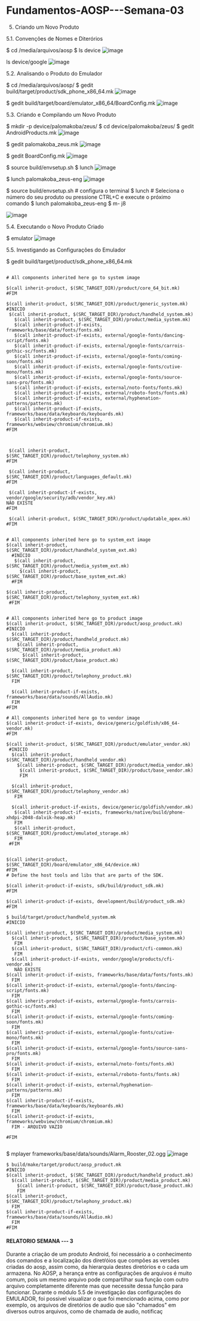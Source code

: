 # Fundamentos-AOSP---Semana-03


5. Criando um Novo Produto


5.1. Convenções de Nomes e Diterórios

$ cd /media/arquivos/aosp
$ ls device
![image](https://user-images.githubusercontent.com/75500077/225477749-ae5ab2d5-c7ef-49fc-be1c-252cf762fb85.png)


ls device/google
![image](https://user-images.githubusercontent.com/75500077/225477940-0b60f8cd-728f-4611-b5a6-2f0644f0915a.png)


5.2. Analisando o Produto do Emulador

$ cd /media/arquivos/aosp/
$ gedit build/target/product/sdk_phone_x86_64.mk
![image](https://user-images.githubusercontent.com/75500077/225478438-4bfb0746-e91f-46ff-8860-1c9c5b267340.png)

$ gedit build/target/board/emulator_x86_64/BoardConfig.mk
![image](https://user-images.githubusercontent.com/75500077/225478607-915e5969-961c-4a37-a9d0-d8d1732dd64e.png)


5.3. Criando e Compilando um Novo Produto

$ mkdir -p device/palomakoba/zeus/
$ cd device/palomakoba/zeus/
$ gedit AndroidProducts.mk
![image](https://user-images.githubusercontent.com/75500077/225479303-a6621d06-b7af-4a1d-a659-c5da6fad4521.png)


$ gedit palomakoba_zeus.mk 
![image](https://user-images.githubusercontent.com/75500077/225479606-5ea3b97a-64f5-4597-bd1b-2c0e2696d05c.png)

$ gedit BoardConfig.mk
![image](https://user-images.githubusercontent.com/75500077/225479728-2992265c-350f-4c27-824b-6180b08049ea.png)

$ source build/envsetup.sh
$ lunch 
![image](https://user-images.githubusercontent.com/75500077/225479992-e76689d3-19cd-4032-995e-8946c5fc078b.png)

$ lunch palomakoba_zeus-eng
![image](https://user-images.githubusercontent.com/75500077/225480151-595c7573-2baf-40ab-b9bd-99a1eff5cef6.png)

$ source build/envsetup.sh  # configura o terminal
$ lunch # Seleciona o número do seu produto ou pressione CTRL+C e execute o próximo comando
$ lunch palomakoba_zeus-eng
$ m- j8

![image](https://user-images.githubusercontent.com/75500077/225772523-39a96bbb-4abb-412c-b377-cdc221f4918c.png)
 
 
 5.4. Executando o Novo Produto Criado
 
$ emulator
![image](https://user-images.githubusercontent.com/75500077/225774476-c841706d-a452-407f-a4f4-fc8d7cf55455.png)


5.5. Investigando as Configurações do Emulador

$ gedit build/target/product/sdk_phone_x86_64.mk


```

# All components inherited here go to system image

$(call inherit-product, $(SRC_TARGET_DIR)/product/core_64_bit.mk)
#FIM

$(call inherit-product, $(SRC_TARGET_DIR)/product/generic_system.mk)
#INICIO
 $(call inherit-product, $(SRC_TARGET_DIR)/product/handheld_system.mk)
   $(call inherit-product, $(SRC_TARGET_DIR)/product/media_system.mk)
   $(call inherit-product-if-exists, frameworks/base/data/fonts/fonts.mk)
   $(call inherit-product-if-exists, external/google-fonts/dancing-script/fonts.mk)
   $(call inherit-product-if-exists, external/google-fonts/carrois-gothic-sc/fonts.mk)
   $(call inherit-product-if-exists, external/google-fonts/coming-soon/fonts.mk)
   $(call inherit-product-if-exists, external/google-fonts/cutive-mono/fonts.mk)
   $(call inherit-product-if-exists, external/google-fonts/source-sans-pro/fonts.mk)
   $(call inherit-product-if-exists, external/noto-fonts/fonts.mk) 
   $(call inherit-product-if-exists, external/roboto-fonts/fonts.mk)
   $(call inherit-product-if-exists, external/hyphenation-patterns/patterns.mk)
   $(call inherit-product-if-exists, frameworks/base/data/keyboards/keyboards.mk)
   $(call inherit-product-if-exists, frameworks/webview/chromium/chromium.mk)
#FIM
 
 
 
 $(call inherit-product, $(SRC_TARGET_DIR)/product/telephony_system.mk)
#FIM
 
 $(call inherit-product, $(SRC_TARGET_DIR)/product/languages_default.mk)
#FIM
 
 $(call inherit-product-if-exists, vendor/google/security/adb/vendor_key.mk)
NÂO EXISTE
#FIM

 $(call inherit-product, $(SRC_TARGET_DIR)/product/updatable_apex.mk)
#FIM


# All components inherited here go to system_ext image
$(call inherit-product, $(SRC_TARGET_DIR)/product/handheld_system_ext.mk)
  #INICIO
   $(call inherit-product, $(SRC_TARGET_DIR)/product/media_system_ext.mk)
     $(call inherit-product, $(SRC_TARGET_DIR)/product/base_system_ext.mk)
  #FIM
  
$(call inherit-product, $(SRC_TARGET_DIR)/product/telephony_system_ext.mk)
 #FIM
 
 
# All components inherited here go to product image
$(call inherit-product, $(SRC_TARGET_DIR)/product/aosp_product.mk)
#INICIO
  $(call inherit-product, $(SRC_TARGET_DIR)/product/handheld_product.mk)
    $(call inherit-product, $(SRC_TARGET_DIR)/product/media_product.mk)
      $(call inherit-product, $(SRC_TARGET_DIR)/product/base_product.mk)
      
  $(call inherit-product, $(SRC_TARGET_DIR)/product/telephony_product.mk) 
  FIM
  
  $(call inherit-product-if-exists, frameworks/base/data/sounds/AllAudio.mk)
  FIM
#FIM

# All components inherited here go to vendor image
$(call inherit-product-if-exists, device/generic/goldfish/x86_64-vendor.mk)
#FIM

$(call inherit-product, $(SRC_TARGET_DIR)/product/emulator_vendor.mk)
 #INICIO
  $(call inherit-product, $(SRC_TARGET_DIR)/product/handheld_vendor.mk)
    $(call inherit-product, $(SRC_TARGET_DIR)/product/media_vendor.mk)
     $(call inherit-product, $(SRC_TARGET_DIR)/product/base_vendor.mk)
     FIM
     
  $(call inherit-product, $(SRC_TARGET_DIR)/product/telephony_vendor.mk)
   FIM
   
  $(call inherit-product-if-exists, device/generic/goldfish/vendor.mk)
   $(call inherit-product-if-exists, frameworks/native/build/phone-xhdpi-2048-dalvik-heap.mk)
   FIM
   $(call inherit-product, $(SRC_TARGET_DIR)/product/emulated_storage.mk)
   FIM
 #FIM
 
 
$(call inherit-product, $(SRC_TARGET_DIR)/board/emulator_x86_64/device.mk)
#FIM
# Define the host tools and libs that are parts of the SDK.

$(call inherit-product-if-exists, sdk/build/product_sdk.mk)
#FIM

$(call inherit-product-if-exists, development/build/product_sdk.mk)
#FIM

```

```
$ build/target/product/handheld_system.mk 
#INICIO

$(call inherit-product, $(SRC_TARGET_DIR)/product/media_system.mk)
  $(call inherit-product, $(SRC_TARGET_DIR)/product/base_system.mk)
   FIM
  $(call inherit-product, $(SRC_TARGET_DIR)/product/cfi-common.mk)
   FIM
  $(call inherit-product-if-exists, vendor/google/products/cfi-vendor.mk)
   NÃO EXISTE
$(call inherit-product-if-exists, frameworks/base/data/fonts/fonts.mk)
  FIM
$(call inherit-product-if-exists, external/google-fonts/dancing-script/fonts.mk)
  FIM
$(call inherit-product-if-exists, external/google-fonts/carrois-gothic-sc/fonts.mk)
  FIM
$(call inherit-product-if-exists, external/google-fonts/coming-soon/fonts.mk)
  FIM
$(call inherit-product-if-exists, external/google-fonts/cutive-mono/fonts.mk)
  FIM
$(call inherit-product-if-exists, external/google-fonts/source-sans-pro/fonts.mk)
  FIM
$(call inherit-product-if-exists, external/noto-fonts/fonts.mk)
  FIM
$(call inherit-product-if-exists, external/roboto-fonts/fonts.mk)
  FIM
$(call inherit-product-if-exists, external/hyphenation-patterns/patterns.mk)
  FIM
$(call inherit-product-if-exists, frameworks/base/data/keyboards/keyboards.mk)
  FIM
$(call inherit-product-if-exists, frameworks/webview/chromium/chromium.mk)
  FIM - ARQUIVO VAZIO
  
#FIM


```

$ mplayer frameworks/base/data/sounds/Alarm_Rooster_02.ogg
![image](https://user-images.githubusercontent.com/75500077/225784114-d67c57de-2e3c-4e86-aaf1-d36c4a2750fb.png)

```
$ build/make/target/product/aosp_product.mk 
#INICIO
$(call inherit-product, $(SRC_TARGET_DIR)/product/handheld_product.mk)
  $(call inherit-product, $(SRC_TARGET_DIR)/product/media_product.mk)
    $(call inherit-product, $(SRC_TARGET_DIR)/product/base_product.mk)
    FIM
$(call inherit-product, $(SRC_TARGET_DIR)/product/telephony_product.mk)
  FIM
$(call inherit-product-if-exists, frameworks/base/data/sounds/AllAudio.mk)
  FIM
#FIM

``` 

#### RELATORIO SEMANA --- 3

Durante a criação de um produto Android, foi necessário a o conhecimento dos comandos e a localização dos diretŕóios
que compões as versões criadas do aosp, assim como, da hierarquia destes diretórios e o cada um armazena.
No AOSP, a herança entre as configurações de arquivos é muito comum, pois um mesmo arquivo pode compartilhar sua função com outro arquivo completamente diferente mas que necessite dessa função para funcionar.
Durante o módulo 5.5 de investigação das configurações do EMULADOR, foi possivel visualizar o que foi mencionado acima, como por exemplo, os arquivos de diretórios de audio que são "chamados" em diversos outros arquivos, como de chamada de audio, notificaç









